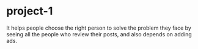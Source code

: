 # project-1
 It helps people choose the right person to solve the problem they face by seeing all the people who review their posts, and also depends on adding ads.
